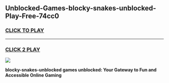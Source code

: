 
## Unblocked-Games-blocky-snakes-unblocked-Play-Free-74cc0
<h3>
<a href="https://premium76.site?title=blocky-snakes-unblocked&ref=19M">CLICK TO PLAY</a></h3>
<hr>

<h3>
<a href="https://premium76.site?title=blocky-snakes-unblocked&ref=19M">CLICK 2 PLAY</a>
  
</h3>

<a href="https://premium76.site?title=blocky-snakes-unblocked&ref=19M"><img src="https://clearcache.store/games.png"></a>


**blocky-snakes-unblocked games unblocked: Your Gateway to Fun and Accessible Online Gaming**
